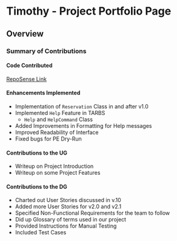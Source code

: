 # Timothy - Project Portfolio Page

## Overview


### Summary of Contributions
#### Code Contributed
[RepoSense Link](https://nus-cs2113-ay2122s2.github.io/tp-dashboard/?search=&sort=groupTitle&sortWithin=title&timeframe=commit&mergegroup=&groupSelect=groupByRepos&breakdown=true&checkedFileTypes=docs~functional-code~test-code~other&since=2022-02-18&tabOpen=true&tabType=authorship&tabAuthor=timchang27&tabRepo=AY2122S2-CS2113-F10-3%2Ftp%5Bmaster%5D&authorshipIsMergeGroup=false&authorshipFileTypes=docs~functional-code&authorshipIsBinaryFileTypeChecked=false)

#### Enhancements Implemented
- Implementation of `Reservation` Class in and after v1.0 
- Implemented `Help` Feature in TARBS
  - `Help` and `HelpCommand` Class  
- Added Improvements in Formatting for Help messages
- Improved Readability of Interface 
- Fixed bugs for PE Dry-Run


#### Contributions to the UG

- Writeup on Project Introduction
- Writeup on some Project Features

#### Contributions to the DG
- Charted out User Stories discussed in v.10
- Added more User Stories for v2.0 and v2.1
- Specified Non-Functional Requirements for the team to follow
- Did up Glossary of terms used in our project
- Provided Instructions for Manual Testing
- Included Test Cases
